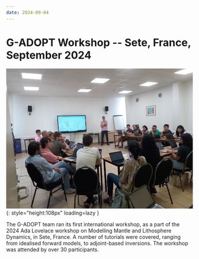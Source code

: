 ```yaml
---
date: 2024-09-04
---
```


# G-ADOPT Workshop -- Sete, France, September 2024

![2024 Sete](../../../images/events/2024_sete.jpg "2024 Sete"){: style="height:108px" loading=lazy }

The G-ADOPT team ran its first international workshop, as a part of the 2024 Ada Lovelace workshop on Modelling Mantle and Lithosphere Dynamics, in Sete, France. A number of tutorials were covered, ranging from idealised forward models, to adjoint-based inversions. The workshop was attended by over 30 participants. 
